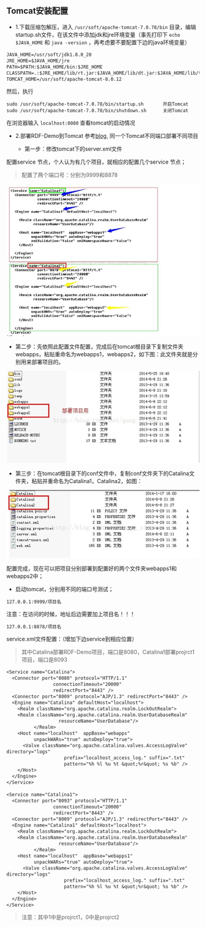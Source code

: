 ## Tomcat安装配置

* 1.下载压缩包解压，进入 `/usr/soft/apache-tomcat-7.0.78/bin` 目录，编辑startup.sh文件，在该文件中添加jdk和jre环境变量（事先打印下 `echo $JAVA_HOME` 和 `java -version` ，再考虑要不要配置下边的java环境变量）

```
JAVA_HOME=/usr/soft/jdk1.8.0_20
JRE_HOME=$JAVA_HOME/jre
PATH=$PATH:$JAVA_HOME/bin:$JRE_HOME
CLASSPATH=.:$JRE_HOME/lib/rt.jar:$JAVA_HOME/lib/dt.jar:$JAVA_HOME/lib/tools.jar
TOMCAT_HOME=/usr/soft/apache-tomcat-8.0.12
```

然后，执行

```
sudo /usr/soft/apache-tomcat-7.0.78/bin/startup.sh       开启Tomcat
sudo /usr/soft/apache-tomcat-7.0.78/bin/shutdown.sh      关闭Tomcat
```

在浏览器输入 `localhost:8080` 查看tomcat的启动情况

* 2.部署RDF-Demo到Tomcat
参考[blog](http://blog.csdn.net/dy898850285/article/details/60134798), 同一个Tomcat不同端口部署不同项目

   * 第一步：修改tomcat下的server.xml文件

配置service 节点，个人认为有几个项目，就相应的配置几个service 节点；

> 配置了两个端口号：分别为9999和8878

![](img/d_03.jpeg)


   * 第二步：先依照此配置文件配置，完成后在tomcat根目录下复制文件夹webapps，粘贴重命名为webapps1，webapps2，如下图：此文件夹就是分别用来部署项目的。


![](img/d_04.jpeg)


   * 第三步：在tomcat根目录下的conf文件中，复制conf文件夹下的Catalina文件夹，粘贴并重命名为Catalina1，Catalina2，如图：


![](img/d_05.jpeg)

配置完成，现在可以把项目分别部署到配置好的两个文件夹webapps1和webapps2中；

   * 启动tomcat，分别用不同的端口号测试；

```
127.0.0.1:9999/项目名
```

注意：在访问的时候，地址后边需要加上项目名！！！

```
127.0.0.1:8878/项目名
```

service.xml文件配置：（增加下边service到相应位置）

> 其中Catalina部署RDF-Demo项目，端口是8080，Catalina1部署projrct1项目，端口是8093

```
<Service name="Catalina">
  <Connector port="8080" protocol="HTTP/1.1"
                 connectionTimeout="20000"
                 redirectPort="8443" />
  <Connector port="8009" protocol="AJP/1.3" redirectPort="8443" />
  <Engine name="Catalina" defaultHost="localhost">
    <Realm className="org.apache.catalina.realm.LockOutRealm">
    <Realm className="org.apache.catalina.realm.UserDatabaseRealm"
                   resourceName="UserDatabase"/>
          </Realm>
    <Host name="localhost"  appBase="webapps"
          unpackWARs="true" autoDeploy="true">
      <Valve className="org.apache.catalina.valves.AccessLogValve" directory="logs"
                     prefix="localhost_access_log." suffix=".txt"
                     pattern="%h %l %u %t &quot;%r&quot; %s %b" />
    </Host>
  </Engine>
</Service>

<Service name="Catalina1">
  <Connector port="8093" protocol="HTTP/1.1"
                 connectionTimeout="20000"
                 redirectPort="8443" />
  <Connector port="8009" protocol="AJP/1.3" redirectPort="8443" />
  <Engine name="Catalina1" defaultHost="localhost">
    <Realm className="org.apache.catalina.realm.LockOutRealm">
    <Realm className="org.apache.catalina.realm.UserDatabaseRealm"
                   resourceName="UserDatabase"/>
          </Realm>
    <Host name="localhost"  appBase="webapps1"
          unpackWARs="true" autoDeploy="true">
      <Valve className="org.apache.catalina.valves.AccessLogValve" directory="logs"
                     prefix="localhost_access_log." suffix=".txt"
                     pattern="%h %l %u %t &quot;%r&quot; %s %b" />
    </Host>
  </Engine>
</Service>
```

> 注意：其中1中是projrct1，0中是projrct2
